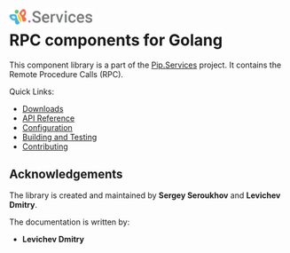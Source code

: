 # <img src="https://github.com/pip-services/pip-services/raw/master/design/Logo.png" alt="Pip.Services Logo" style="max-width:30%"> <br/> RPC components for Golang

This component library is a part of the [Pip.Services](https://github.com/pip-services/pip-services) project.
It contains the Remote Procedure Calls (RPC).

Quick Links:

* [Downloads](https://github.com/pip-services3-go/pip-services3-rpc-go/blob/master/docs/Downloads.md)
* [API Reference](https://godoc.org/github.com/pip-services3-go/pip-services3-rpc-go/)
* [Configuration](https://github.com/pip-services3-go/pip-services3-rpc-go/blob/master/docs/Configuration.md)
* [Building and Testing](https://github.com/pip-services3-go/pip-services3-rpc-go/blob/master/docs/Development.md)
* [Contributing](https://github.com/pip-services3-go/pip-services3-rpc-go/blob/master/docs/Development.md#contrib)

## Acknowledgements

The library is created and maintained by **Sergey Seroukhov** and **Levichev Dmitry**.

The documentation is written by:
- **Levichev Dmitry**
